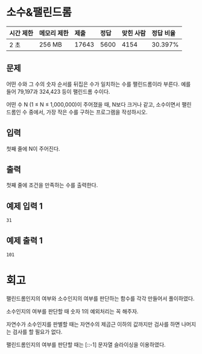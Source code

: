 # 소수&팰린드롬

| 시간 제한 | 메모리 제한 | 제출  | 정답 | 맞힌 사람 | 정답 비율 |
| :-------- | :---------- | :---- | :--- | :-------- | :-------- |
| 2 초      | 256 MB      | 17643 | 5600 | 4154      | 30.397%   |

## 문제

어떤 수와 그 수의 숫자 순서를 뒤집은 수가 일치하는 수를 팰린드롬이라 부른다. 예를 들어 79,197과 324,423 등이 팰린드롬 수이다.

어떤 수 N (1 ≤ N ≤ 1,000,000)이 주어졌을 때, N보다 크거나 같고, 소수이면서 팰린드롬인 수 중에서, 가장 작은 수를 구하는 프로그램을 작성하시오.

## 입력

첫째 줄에 N이 주어진다.

## 출력

첫째 줄에 조건을 만족하는 수를 출력한다.

## 예제 입력 1 

```
31
```

## 예제 출력 1 

```
101
```

# 회고

팰린드롬인지의 여부와 소수인지의 여부를 판단하는 함수를 각각 만들어서 풀이하였다.

소수인지의 여부를 판단할 때 숫자 1의 예외처리는 꼭 해주자.

자연수가 소수인지를 판별할 때는 자연수의 제곱근 이하의 값까지만 검사를 하면 나머지는 검사를 할 필요가 없다.

팰린드롬인지의 여부를 판단할 때는 [::-1] 문자열 슬라이싱을 이용하였다.